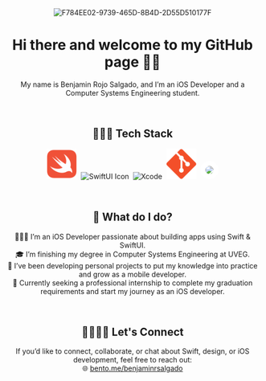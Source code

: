 <div id="header" align="center">

<img width="700" height="600" alt="F784EE02-9739-465D-8B4D-2D55D510177F" src="https://github.com/user-attachments/assets/a7c7d797-4758-481c-a7c1-40dd2c068c2e" />

<h1>Hi there and welcome to my GitHub page 👋🏻</h1>

<p>
My name is Benjamin Rojo Salgado, and I’m an iOS Developer and a Computer Systems Engineering student.
</p>

</div>

<br/>

<div align="center">

<h2>👨🏻‍💻 Tech Stack</h2>

<img src="https://github.com/devicons/devicon/blob/master/icons/swift/swift-original.svg" title="Swift" alt="Swift" width="60" height="60"/> 
<img src="https://developer.apple.com/assets/elements/icons/swiftui/swiftui-96x96_2x.png" width="60" alt="SwiftUI Icon" /> 
<img src="https://developer.apple.com/assets/elements/icons/xcode/xcode-128x128_2x.png" title="Xcode" alt="Xcode" width="60" height="64"/> 
<img src="https://github.com/devicons/devicon/blob/master/icons/git/git-original.svg" title="Git" alt="Git" width="60" height="60"/> 
<img src="https://img.icons8.com/ios-glyphs/60/FFFFFF/github.png" width="60" style="background-color:white; border-radius:50%; padding:10px;" />

</div>

<br/>

<div align="center">

<h2>🍏 What do I do?</h2>

👨🏻‍💻 I’m an iOS Developer passionate about building apps using Swift & SwiftUI.  
🎓 I’m finishing my degree in Computer Systems Engineering at UVEG.  
📱 I’ve been developing personal projects to put my knowledge into practice and grow as a mobile developer.  
🔎 Currently seeking a professional internship to complete my graduation requirements and start my journey as an iOS developer.

</div>

<br/>

<div align="center">

<h2>🫸🏻🫷🏻 Let's Connect</h2>

If you’d like to connect, collaborate, or chat about Swift, design, or iOS development, feel free to reach out:  
🌐 <a href="https://bento.me/benjaminrsalgado">bento.me/benjaminrsalgado</a>

</div>

